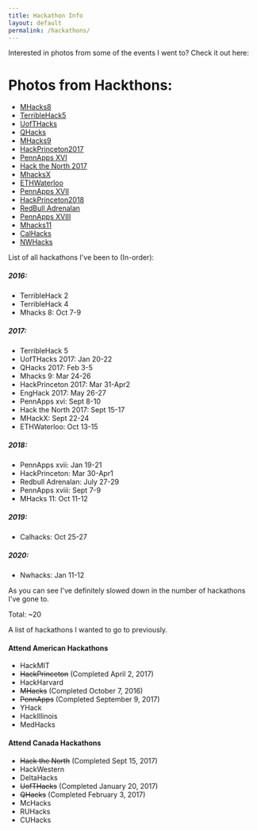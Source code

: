 ```yaml
---
title: Hackathon Info
layout: default
permalink: /hackathons/
---
```


Interested in photos from some of the events I went to? Check it out here:

# Photos from Hackthons:
- [MHacks8](/mhacks8)
- [TerribleHack5](/th5)
- [UofTHacks](/uofthacks)
- [QHacks](/qhacks)
- [MHacks9](/mhacks9)
- [HackPrinceton2017](/hackprinceton2017)
- [PennApps XVI](/pennappsxvi)
- [Hack the North 2017](/hackthenorth)
- [MhacksX](/mhacksx)
- [ETHWaterloo](/ethwaterloo)
- [PennApps XVII](/pennappsxvii)
- [HackPrinceton2018](/hackprinceton2018)
- [RedBull Adrenalan](/redbulladrenalan)
- [PennApps XVIII](/pennappsxviii)
- [Mhacks11](/mhacks11)
- [CalHacks](/calhacks)
- [NWHacks](/nwhacks)

List of all hackathons I've been to (In-order):

##### 2016:
- TerribleHack 2
- TerribleHack 4
- Mhacks 8: Oct 7-9

##### 2017:
- TerribleHack 5
- UofTHacks 2017: Jan 20-22
- QHacks 2017: Feb 3-5
- Mhacks 9: Mar 24-26
- HackPrinceton 2017: Mar 31-Apr2
- EngHack 2017: May 26-27
- PennApps xvi: Sept 8-10
- Hack the North 2017: Sept 15-17
- MHackX: Sept 22-24
- ETHWaterloo: Oct 13-15

##### 2018:
- PennApps xvii: Jan 19-21
- HackPrinceton: Mar 30-Apr1
- Redbull Adrenalan: July 27-29
- PennApps xviii: Sept 7-9
- MHacks 11: Oct 11-12

##### 2019:
- Calhacks: Oct 25-27

##### 2020:
- Nwhacks: Jan 11-12

As you can see I've definitely slowed down in the number of hackathons I've gone to.

Total: ~20

A list of hackathons I wanted to go to previously.

#### Attend American Hackathons
- HackMIT
- <del>HackPrinceton</del> (Completed April 2, 2017)
- HackHarvard
- <del>MHacks</del> (Completed October 7, 2016)
- <del>PennApps</del> (Completed September 9, 2017)
- YHack
- HackIllinois
- MedHacks

#### Attend Canada Hackathons
- <del>Hack the North</del> (Completed Sept 15, 2017)
- HackWestern
- DeltaHacks
- <del>UofTHacks</del> (Completed January 20, 2017)
- <del>QHacks</del> (Completed February 3, 2017)
- McHacks
- RUHacks
- CUHacks
